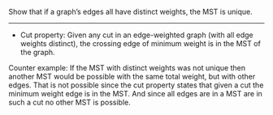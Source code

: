 Show that if a graph’s edges all have distinct weights, the MST is unique.

-------------------------------------------------------------------------

 * Cut property: Given any cut in an edge-weighted graph (with all edge weights distinct),
    the crossing edge of minimum weight is in the MST of the graph.

Counter example: If the MST with distinct weights was not unique then another
MST would be possible with the same total weight, but with other edges.
That is not possible since the cut property states that given a cut the minimum
weight edge is in the MST. And since all edges are in a MST are in such a cut no
other MST is possible.